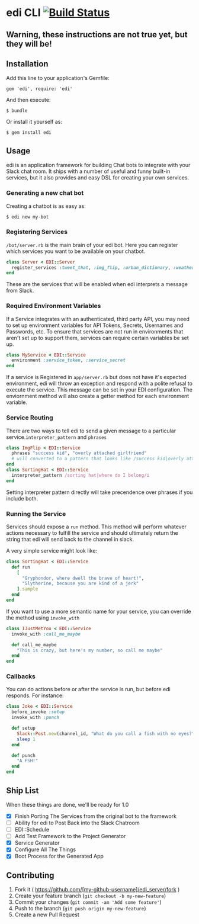 # edi CLI [![Build Status](https://travis-ci.org/DVG/edi.svg?branch=master)](https://travis-ci.org/DVG/edi)

## Warning, these instructions are not true yet, but they will be!

## Installation

Add this line to your application's Gemfile:

    gem 'edi', require: 'edi'

And then execute:

    $ bundle

Or install it yourself as:

    $ gem install edi

## Usage

edi is an application framework for building Chat bots to integrate with your Slack chat room. It ships with a number of useful and funny built-in services, but it also provides and easy DSL for creating your own services.

### Generating a new chat bot

Creating a chatbot is as easy as:

```bash
$ edi new my-bot
```

### Registering Services

`/bot/server.rb` is the main brain of your edi bot. Here you can register which services you want to be available on your chatbot.

```ruby
class Server < EDI::Server
  register_services :tweet_that, :img_flip, :urban_dictionary, :weather
end
```

These are the services that will be enabled when edi interprets a message from Slack.

### Required Environment Variables

If a Service integrates with an authenticated, third party API, you may need to set up environment variables for API Tokens, Secrets, Usernames and Passwords, etc. To ensure that services are not run in environments that aren't set up to support them, services can require certain variables be set up.

```ruby
class MyService < EDI::Service
  environment :service_token, :service_secret
end
```

If a service is Registered in `app/server.rb` but does not have it's expected environment, edi will throw an exception and respond with a polite refusal to execute the service. This message can be set in your EDI configuration. The enviornment method will also create a getter method for each environment variable.

### Service Routing

There are two ways to tell edi to send a given message to a particular service.`interpreter_pattern` and `phrases`

```ruby
class ImgFlip < EDI::Service
  phrases "success kid", "overly attached girlfriend"
  # will converted to a pattern that looks like /success kid|overly attached girlfriend/i
end
class SortingHat < EDI::Service
  interpreter_pattern /sorting hat|where do I belong/i
end
```

Setting interpreter pattern directly will take precendence over phrases if you include both.

### Running the Service

Services should expose a `run` method. This method will perform whatever actions necessary to fulfill the service and should ultimately return the string that edi will send back to the channel in slack.

A very simple service might look like:

```ruby
class SortingHat < EDI::Service
  def run
    [
      "Gryphondor, where dwell the brave of heart!",
      "Slytherine, because you are kind of a jerk"
    ].sample
  end
end
```

If you want to use a more semantic name for your service, you can override the method using `invoke_with`

```ruby
class IJustMetYou < EDI::Service
  invoke_with :call_me_maybe

  def call_me_maybe
    "This is crazy, but here's my number, so call me maybe"
  end
end
```

### Callbacks

You can do actions before or after the service is run, but before edi responds. For instance:

```ruby
class Joke < EDI::Service
  before_invoke :setup
  invoke_with :punch

  def setup
    Slack::Post.new(channel_id, "What do you call a fish with no eyes?").send_message
    sleep 1
  end

  def punch
    "A FSH!"
  end
end
```
## Ship List

When these things are done, we'll be ready for 1.0

- [x] Finish Porting The Services from the original bot to the framework
- [ ] Ability for edi to Post Back into the Slack Chatroom
- [ ] EDI::Schedule
- [ ] Add Test Framework to the Project Generator
- [x] Service Generator
- [x] Configure All The Things
- [x] Boot Process for the Generated App

## Contributing

1. Fork it ( https://github.com/[my-github-username]/edi_server/fork )
2. Create your feature branch (`git checkout -b my-new-feature`)
3. Commit your changes (`git commit -am 'Add some feature'`)
4. Push to the branch (`git push origin my-new-feature`)
5. Create a new Pull Request
